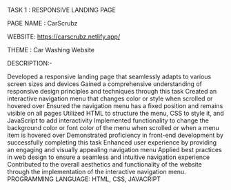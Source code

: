 TASK 1 : RESPONSIVE LANDING PAGE

PAGE NAME : CarScrubz

WEBSITE: https://carscrubz.netlify.app/

THEME : Car Washing Website

DESCRIPTION:-

Developed a responsive landing page that seamlessly adapts to various screen sizes and devices
Gained a comprehensive understanding of responsive design principles and techniques through this task
Created an interactive navigation menu that changes color or style when scrolled or hovered over
Ensured the navigation menu has a fixed position and remains visible on all pages
Utilized HTML to structure the menu, CSS to style it, and JavaScript to add interactivity
Implemented functionality to change the background color or font color of the menu when scrolled or when a menu item is hovered over
Demonstrated proficiency in front-end development by successfully completing this task
Enhanced user experience by providing an engaging and visually appealing navigation menu
Applied best practices in web design to ensure a seamless and intuitive navigation experience
Contributed to the overall aesthetics and functionality of the website through the implementation of the interactive navigation menu.
PROGRAMMING LANGUAGE: HTML, CSS, JAVACRIPT
